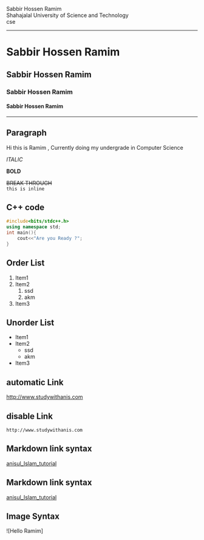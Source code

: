 <!--markdown tutorial-->
Sabbir Hossen Ramim </br>
Shahajalal University of Science and Technology  
cse  

---
# Sabbir Hossen Ramim  

## Sabbir Hossen Ramim    

### Sabbir Hossen Ramim  


#### Sabbir Hossen Ramim  
---  



## Paragraph  

<p>
Hi this is Ramim , Currently doing my undergrade in Computer Science 
</p>

_ITALIC_  

__BOLD__  

~~BREAK THROUGH~~  
`this is inline`  

## C++ code
``` c++
#include<bits/stdc++.h>
using namespace std;
int main(){
    cout<<"Are you Ready ?";  
}
```  

## Order List
1. Item1
2. Item2
    1. ssd
    2. akm  
3. Item3   

## Unorder List  

- Item1
- Item2
    - ssd
    - akm  
- Item3   

## automatic Link  
http://www.studywithanis.com

## disable Link  
`http://www.studywithanis.com`

## Markdown link syntax  

[anisul_Islam_tutorial](
http://www.studywithanis.com
)  

## Markdown link syntax  

[anisul_Islam_tutorial][websitelink]  

<!-- all link is here -->
[websitelink]:
http://www.studywithanis.com


## Image Syntax  
![Hello Ramim]


